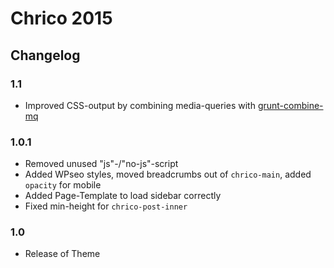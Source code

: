 # Chrico 2015

## Changelog

### 1.1
* Improved CSS-output by combining media-queries with [grunt-combine-mq](https://github.com/buildingblocks/grunt-combine-media-queries)

### 1.0.1
* Removed unused "js"-/"no-js"-script
* Added WPseo styles, moved breadcrumbs out of `chrico-main`, added `opacity` for mobile
* Added Page-Template to load sidebar correctly
* Fixed min-height for `chrico-post-inner`

### 1.0

* Release of Theme
